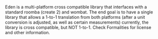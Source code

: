 Eden is a multi-platform cross compatible library that interfaces with a standard roomba (create 2) and wombat.
The end goal is to have a single library that allows a 1-to-1 translation from both platforms (after a unit conversion is adjusted, as well as certain measurements)
currently, the library is cross compatible, but NOT 1-to-1. 
Check Formalities for license and other information.
